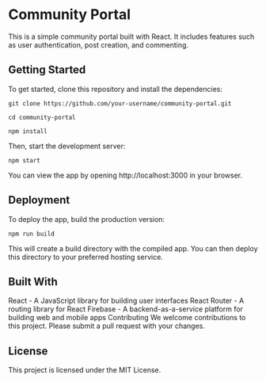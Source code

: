 # Community Portal

This is a simple community portal built with React. It includes features such as user authentication, post creation, and commenting.

## Getting Started
To get started, clone this repository and install the dependencies:
```
git clone https://github.com/your-username/community-portal.git
```
```
cd community-portal
```
```
npm install
```

Then, start the development server:
```
npm start
```
You can view the app by opening http://localhost:3000 in your browser.

## Deployment
To deploy the app, build the production version:
```
npm run build
```
This will create a build directory with the compiled app. You can then deploy this directory to your preferred hosting service.

## Built With
React - A JavaScript library for building user interfaces
React Router - A routing library for React
Firebase - A backend-as-a-service platform for building web and mobile apps
Contributing
We welcome contributions to this project. Please submit a pull request with your changes.

## License
This project is licensed under the MIT License.
